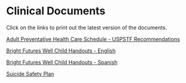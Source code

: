 # Clinical Documents

Click on the links to print out the latest version of the documents.

[Adult Preventative Health Care Schedule - USPSTF Recommendations](https://github.com/shihjay2/Clinical-Documents/blob/master/PreventiveHealthCareSchedule2018.pdf)

[Bright Futures Well Child Handouts - English](https://github.com/shihjay2/Clinical-Documents/blob/master/BrightFuturesEnglish.md)

[Bright Futures Well Child Handouts - Spanish](https://github.com/shihjay2/Clinical-Documents/blob/master/BrightFuturesSpanish.md)

[Suicide Safety Plan](https://gitprint.com/shihjay2/Clinical-Documents/blob/master/Suicide_Safety_Plan.md)



